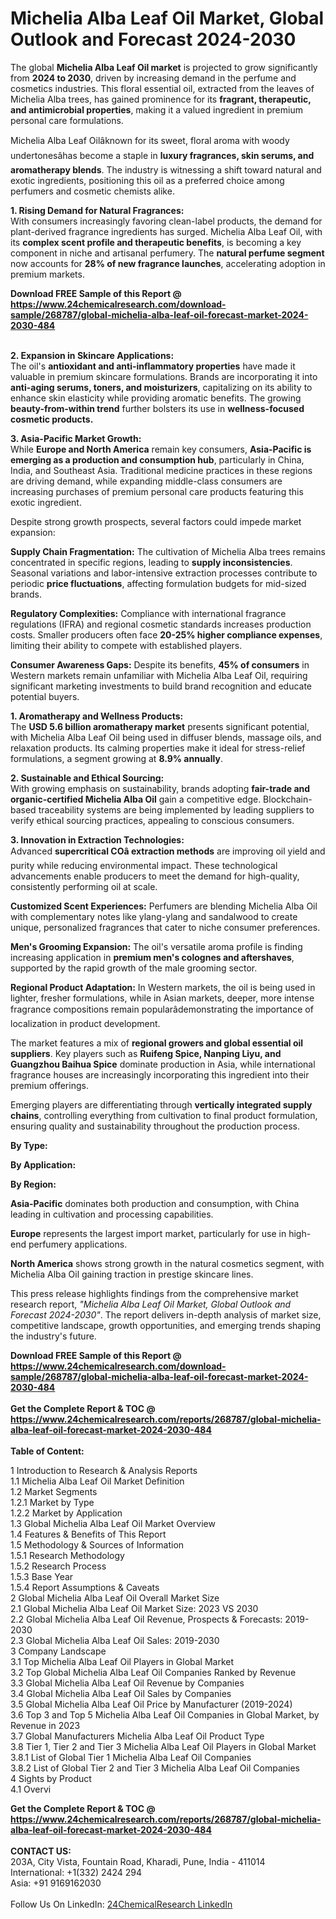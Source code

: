 <h1>Michelia Alba Leaf Oil Market, Global Outlook and Forecast 2024-2030</h1><p>The global <strong>Michelia Alba Leaf Oil market</strong> is projected to grow significantly from <strong>2024 to 2030</strong>, driven by increasing demand in the perfume and cosmetics industries. This floral essential oil, extracted from the leaves of Michelia Alba trees, has gained prominence for its <strong>fragrant, therapeutic, and antimicrobial properties</strong>, making it a valued ingredient in premium personal care formulations.</p><p>Michelia Alba Leaf Oilâknown for its sweet, floral aroma with woody undertonesâhas become a staple in <strong>luxury fragrances, skin serums, and aromatherapy blends</strong>. The industry is witnessing a shift toward natural and exotic ingredients, positioning this oil as a preferred choice among perfumers and cosmetic chemists alike.</p><p><strong>1. Rising Demand for Natural Fragrances:</strong><br>
With consumers increasingly favoring clean-label products, the demand for plant-derived fragrance ingredients has surged. Michelia Alba Leaf Oil, with its <strong>complex scent profile and therapeutic benefits</strong>, is becoming a key component in niche and artisanal perfumery. The <strong>natural perfume segment</strong> now accounts for <strong>28% of new fragrance launches</strong>, accelerating adoption in premium markets.</p><div><b>Download FREE Sample of this Report @ 
            <a href="https://www.24chemicalresearch.com/download-sample/268787/global-michelia-alba-leaf-oil-forecast-market-2024-2030-484">
            https://www.24chemicalresearch.com/download-sample/268787/global-michelia-alba-leaf-oil-forecast-market-2024-2030-484</a></b></div><br><p><strong>2. Expansion in Skincare Applications:</strong><br>
The oil's <strong>antioxidant and anti-inflammatory properties</strong> have made it valuable in premium skincare formulations. Brands are incorporating it into <strong>anti-aging serums, toners, and moisturizers</strong>, capitalizing on its ability to enhance skin elasticity while providing aromatic benefits. The growing <strong>beauty-from-within trend</strong> further bolsters its use in <strong>wellness-focused cosmetic products.</strong></p><p><strong>3. Asia-Pacific Market Growth:</strong><br>
While <strong>Europe and North America</strong> remain key consumers, <strong>Asia-Pacific is emerging as a production and consumption hub</strong>, particularly in China, India, and Southeast Asia. Traditional medicine practices in these regions are driving demand, while expanding middle-class consumers are increasing purchases of premium personal care products featuring this exotic ingredient.</p><p>Despite strong growth prospects, several factors could impede market expansion:</p><p><strong>Supply Chain Fragmentation:</strong> The cultivation of Michelia Alba trees remains concentrated in specific regions, leading to <strong>supply inconsistencies</strong>. Seasonal variations and labor-intensive extraction processes contribute to periodic <strong>price fluctuations</strong>, affecting formulation budgets for mid-sized brands.</p><p><strong>Regulatory Complexities:</strong> Compliance with international fragrance regulations (IFRA) and regional cosmetic standards increases production costs. Smaller producers often face <strong>20-25% higher compliance expenses</strong>, limiting their ability to compete with established players.</p><p><strong>Consumer Awareness Gaps:</strong> Despite its benefits, <strong>45% of consumers</strong> in Western markets remain unfamiliar with Michelia Alba Leaf Oil, requiring significant marketing investments to build brand recognition and educate potential buyers.</p><p><strong>1. Aromatherapy and Wellness Products:</strong><br>
The <strong>USD 5.6 billion aromatherapy market</strong> presents significant potential, with Michelia Alba Leaf Oil being used in diffuser blends, massage oils, and relaxation products. Its calming properties make it ideal for stress-relief formulations, a segment growing at <strong>8.9% annually</strong>.</p><p><strong>2. Sustainable and Ethical Sourcing:</strong><br>
With growing emphasis on sustainability, brands adopting <strong>fair-trade and organic-certified Michelia Alba Oil</strong> gain a competitive edge. Blockchain-based traceability systems are being implemented by leading suppliers to verify ethical sourcing practices, appealing to conscious consumers.</p><p><strong>3. Innovation in Extraction Technologies:</strong><br>
Advanced <strong>supercritical COâ extraction methods</strong> are improving oil yield and purity while reducing environmental impact. These technological advancements enable producers to meet the demand for high-quality, consistently performing oil at scale.</p><p><strong>Customized Scent Experiences:</strong> Perfumers are blending Michelia Alba Oil with complementary notes like ylang-ylang and sandalwood to create unique, personalized fragrances that cater to niche consumer preferences.</p><p><strong>Men's Grooming Expansion:</strong> The oil's versatile aroma profile is finding increasing application in <strong>premium men's colognes and aftershaves</strong>, supported by the rapid growth of the male grooming sector.</p><p><strong>Regional Product Adaptation:</strong> In Western markets, the oil is being used in lighter, fresher formulations, while in Asian markets, deeper, more intense fragrance compositions remain popularâdemonstrating the importance of localization in product development.</p><p>The market features a mix of <strong>regional growers and global essential oil suppliers</strong>. Key players such as <strong>Ruifeng Spice, Nanping Liyu, and Guangzhou Baihua Spice</strong> dominate production in Asia, while international fragrance houses are increasingly incorporating this ingredient into their premium offerings.</p><p>Emerging players are differentiating through <strong>vertically integrated supply chains</strong>, controlling everything from cultivation to final product formulation, ensuring quality and sustainability throughout the production process.</p><p><strong>By Type:</strong></p><p><strong>By Application:</strong></p><p><strong>By Region:</strong></p><p><strong>Asia-Pacific</strong> dominates both production and consumption, with China leading in cultivation and processing capabilities.</p><p><strong>Europe</strong> represents the largest import market, particularly for use in high-end perfumery applications.</p><p><strong>North America</strong> shows strong growth in the natural cosmetics segment, with Michelia Alba Oil gaining traction in prestige skincare lines.</p><p>This press release highlights findings from the comprehensive market research report, <em>"Michelia Alba Leaf Oil Market, Global Outlook and Forecast 2024-2030"</em>. The report delivers in-depth analysis of market size, competitive landscape, growth opportunities, and emerging trends shaping the industry's future.</p><div><b>Download FREE Sample of this Report @ 
            <a href="https://www.24chemicalresearch.com/download-sample/268787/global-michelia-alba-leaf-oil-forecast-market-2024-2030-484">
            https://www.24chemicalresearch.com/download-sample/268787/global-michelia-alba-leaf-oil-forecast-market-2024-2030-484</a></b></div><br><div><b>Get the Complete Report & TOC @ 
            <a href="https://www.24chemicalresearch.com/reports/268787/global-michelia-alba-leaf-oil-forecast-market-2024-2030-484">
            https://www.24chemicalresearch.com/reports/268787/global-michelia-alba-leaf-oil-forecast-market-2024-2030-484</a></b></div><br>
            <b>Table of Content:</b><p>1 Introduction to Research & Analysis Reports<br />
    1.1 Michelia Alba Leaf Oil Market Definition<br />
    1.2 Market Segments<br />
        1.2.1 Market by Type<br />
        1.2.2 Market by Application<br />
    1.3 Global Michelia Alba Leaf Oil Market Overview<br />
    1.4 Features & Benefits of This Report<br />
    1.5 Methodology & Sources of Information<br />
        1.5.1 Research Methodology<br />
        1.5.2 Research Process<br />
        1.5.3 Base Year<br />
        1.5.4 Report Assumptions & Caveats<br />
2 Global Michelia Alba Leaf Oil Overall Market Size<br />
    2.1 Global Michelia Alba Leaf Oil Market Size: 2023 VS 2030<br />
    2.2 Global Michelia Alba Leaf Oil Revenue, Prospects & Forecasts: 2019-2030<br />
    2.3 Global Michelia Alba Leaf Oil Sales: 2019-2030<br />
3 Company Landscape<br />
    3.1 Top Michelia Alba Leaf Oil Players in Global Market<br />
    3.2 Top Global Michelia Alba Leaf Oil Companies Ranked by Revenue<br />
    3.3 Global Michelia Alba Leaf Oil Revenue by Companies<br />
    3.4 Global Michelia Alba Leaf Oil Sales by Companies<br />
    3.5 Global Michelia Alba Leaf Oil Price by Manufacturer (2019-2024)<br />
    3.6 Top 3 and Top 5 Michelia Alba Leaf Oil Companies in Global Market, by Revenue in 2023<br />
    3.7 Global Manufacturers Michelia Alba Leaf Oil Product Type<br />
    3.8 Tier 1, Tier 2 and Tier 3 Michelia Alba Leaf Oil Players in Global Market<br />
        3.8.1 List of Global Tier 1 Michelia Alba Leaf Oil Companies<br />
        3.8.2 List of Global Tier 2 and Tier 3 Michelia Alba Leaf Oil Companies<br />
4 Sights by Product<br />
    4.1 Overvi</p><div><b>Get the Complete Report & TOC @ 
            <a href="https://www.24chemicalresearch.com/reports/268787/global-michelia-alba-leaf-oil-forecast-market-2024-2030-484">
            https://www.24chemicalresearch.com/reports/268787/global-michelia-alba-leaf-oil-forecast-market-2024-2030-484</a></b></div><br><b>CONTACT US:</b><br>
            203A, City Vista, Fountain Road, Kharadi, Pune, India - 411014<br>
            International: +1(332) 2424 294<br>
            Asia: +91 9169162030 <br><br>
            Follow Us On LinkedIn: <a href="https://www.linkedin.com/company/24chemicalresearch/">24ChemicalResearch LinkedIn</a>